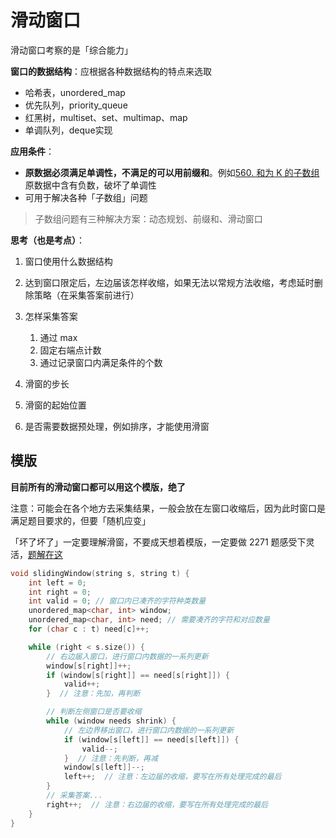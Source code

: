# 滑动窗口

滑动窗口考察的是「综合能力」

**窗口的数据结构**：应根据各种数据结构的特点来选取

- 哈希表，unordered_map
- 优先队列，priority_queue
- 红黑树，multiset、set、multimap、map
- 单调队列，deque实现

**应用条件**：

- **原数据必须满足单调性，不满足的可以用前缀和**。例如[560. 和为 K 的子数组](https://leetcode-cn.com/problems/subarray-sum-equals-k/)原数据中含有负数，破坏了单调性
- 可用于解决各种「子数组」问题

> 子数组问题有三种解决方案：动态规划、前缀和、滑动窗口

**思考（也是考点）**：

1. 窗口使用什么数据结构
2. 达到窗口限定后，左边届该怎样收缩，如果无法以常规方法收缩，考虑延时删除策略（在采集答案前进行）
3. 怎样采集答案
    1. 通过 max
    2. 固定右端点计数
    3. 通过记录窗口内满足条件的个数

4. 滑窗的步长
5. 滑窗的起始位置
6. 是否需要数据预处理，例如排序，才能使用滑窗

## 模版

**目前所有的滑动窗口都可以用这个模版，绝了**

注意：可能会在各个地方去采集结果，一般会放在左窗口收缩后，因为此时窗口是满足题目要求的，但要「随机应变」

「坏了坏了」一定要理解滑窗，不要成天想着模版，一定要做 2271 题感受下灵活，[题解在这](https://doongz.gitbook.io/notes/algorithm/2-suan-fa-ji-chu/li-ti-hua-dong-chuang-kou/2271-ling-huo-ti-li-san-hua-chuang-tan-zi-fu-gai-de-zui-duo-bai-se-zhuan-kuai-shu)

```c++
void slidingWindow(string s, string t) {
    int left = 0;
    int right = 0;
    int valid = 0; // 窗口内已凑齐的字符种类数量
    unordered_map<char, int> window;
    unordered_map<char, int> need; // 需要凑齐的字符和对应数量
    for (char c : t) need[c]++;

    while (right < s.size()) {
        // 右边届入窗口，进行窗口内数据的一系列更新
        window[s[right]]++;
        if (window[s[right]] == need[s[right]]) {
            valid++;
        }  // 注意：先加，再判断

        // 判断左侧窗口是否要收缩
        while (window needs shrink) {
            // 左边界移出窗口，进行窗口内数据的一系列更新
            if (window[s[left]] == need[s[left]]) {
                valid--;
            }  // 注意：先判断，再减
            window[s[left]]--;
            left++;  // 注意：左边届的收缩，要写在所有处理完成的最后
        }
        // 采集答案...
        right++;  // 注意：右边届的收缩，要写在所有处理完成的最后
    }
}
```

